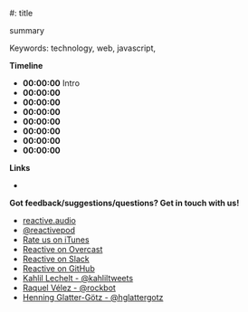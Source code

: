 #: title

summary

Keywords: technology, web, javascript, 

**Timeline**

 - **00:00:00** Intro
 - **00:00:00**
 - **00:00:00**
 - **00:00:00**
 - **00:00:00**
 - **00:00:00**
 - **00:00:00**
 - **00:00:00**

**Links**

 - []()

**Got feedback/suggestions/questions? Get in touch with us!**

 - [reactive.audio](http://reactive.audio)
 - [@reactivepod](https://twitter.com/reactivepod)
 - [Rate us on iTunes](https://itunes.apple.com/us/podcast/reactive/id1020286000)
 - [Reactive on Overcast](https://overcast.fm/itunes1020286000/reactive)
 - [Reactive on Slack](https://reactive-slack.herokuapp.com/)
 - [Reactive on GitHub](https://github.com/reactivepod)
 - [Kahlil Lechelt - @kahliltweets](https://twitter.com/kahliltweets)
 - [Raquel Vélez - @rockbot](https://twitter.com/rockbot)
 - [Henning Glatter-Götz - @hglattergotz](https://twitter.com/hglattergotz)

